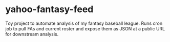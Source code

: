 # yahoo-fantasy-feed
Toy project to automate analysis of my fantasy baseball league. Runs cron job to pull FAs and current roster and expose them as JSON at a public URL for downstream analysis.
